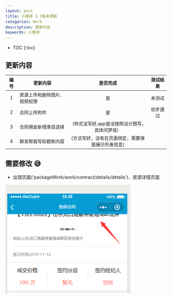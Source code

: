 ```yaml
---
layout: post
title: 小程序 3.7版本更新
categories: Work
description: 更新内容
keywords: 小程序
---
```


* TOC
{:toc}
## 更新内容

| 编号 | 更新内容                     |                     是否完成                     | 测试结果 |
| :--: | ---------------------------- | :----------------------------------------------: | :------: |
|  1   | 房源上传和删除图片、视频权限 |                        是                        |  未测试  |
|  2   | 合同上传附件                 |                        是                        | 初步通过 |
|  3   | 合同佣金新增类目选择         |  （样式没写好,app是没按照设计图写，具体问梦瑶）  |          |
|  4   | 群发帮我写标题和内容         | (方法写好，没有在页面绑定，需要弹窗展示列表信息) |          |



## 需要修改  :sweat_smile:

- 出错页面('packageWork/work/contract/details/details')、房源详情页面

<!-- !['合同详情页'](/images/posts/appletPic/contractdetails.png) 用图片的相对路径-->
<!-- 想了想  图床和文档还是分开吧 -->
!['合同详情页'](https://raw.githubusercontent.com/ylq1994/PicBed/master/daily/20191112184858_err.png)





